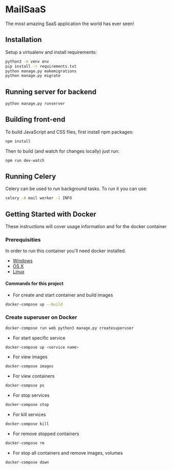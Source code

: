 # MailSaaS

The most amazing SaaS application the world has ever seen!

## Installation

Setup a virtualenv and install requirements:

```bash
python3 -m venv env
pip install -r requirements.txt
python manage.py makemigrations
python manage.py migrate
```

## Running server for backend

```bash
python manage.py runserver
```

## Building front-end

To build JavaScript and CSS files, first install npm packages:

```bash
npm install
```

Then to build (and watch for changes locally) just run:

```bash
npm run dev-watch
```

## Running Celery

Celery can be used to run background tasks. To run it you can use:

```bash
celery -A mail worker -l INFO
```
## Getting Started with Docker

These instructions will cover usage information and for the docker container 


### Prerequisities

In order to run this container you'll need docker installed.

* [Windows](https://docs.docker.com/windows/started)
* [OS X](https://docs.docker.com/mac/started/)
* [Linux](https://docs.docker.com/linux/started/)

#### Commands for this project

- For create and start container and build images

```bash
docker-compose up --build    
```
###  Create superuser on Docker

```bash
docker-compose run web python3 manage.py createsuperuser
```

- For start specific service 

```bash
docker-compose up <service name>
```

- For view images
```bash
docker-compose images
```

- For view containers

```bash
docker-compose ps
```

- For stop services
```bash
docker-compose stop
```

- For kill services
```bash
docker-compose kill
```

- For remove stopped containers
```bash
docker-compose rm
```

- For stop all containers and remove images, volumes
```bash
docker-compose down
```

